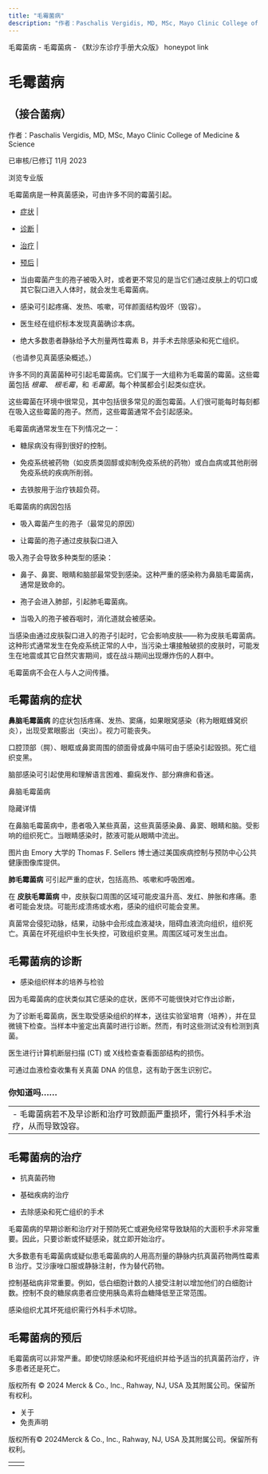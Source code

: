 ```yaml
---
title: "毛霉菌病"
description: "作者：Paschalis Vergidis, MD, MSc, Mayo Clinic College of Medicine & Science"
---
```


﻿毛霉菌病 \- 毛霉菌病 \- 《默沙东诊疗手册大众版》 honeypot link

# 毛霉菌病

## （接合菌病）

作者：Paschalis Vergidis, MD, MSc, Mayo Clinic College of Medicine & Science

已审核/已修订 11月 2023

浏览专业版

毛霉菌病是一种真菌感染，可由许多不同的霉菌引起。

- [症状](#症状_v787981_zh) \|
- [诊断](#诊断_v787986_zh) \|
- [治疗](#治疗_v787999_zh) \|
- [预后](#预后_v86116500_zh) \|

- 当由霉菌产生的孢子被吸入时，或者更不常见的是当它们通过皮肤上的切口或其它裂口进入人体时，就会发生毛霉菌病。

- 感染可引起疼痛、发热、咳嗽，可伴颜面结构毁坏（毁容）。

- 医生经在组织标本发现真菌确诊本病。

- 绝大多数患者静脉给予大剂量两性霉素 B，并手术去除感染和死亡组织。


（也请参见真菌感染概述。）

许多不同的真菌菌种可引起毛霉菌病。它们属于一大组称为毛霉菌的霉菌。这些霉菌包括 _根霉_、 _根毛霉_，和 _毛霉菌_。每个种属都会引起类似症状。

这些霉菌在环境中很常见，其中包括很多常见的面包霉菌。人们很可能每时每刻都在吸入这些霉菌的孢子。然而，这些霉菌通常不会引起感染。

毛霉菌病通常发生在下列情况之一：

- 糖尿病没有得到很好的控制。

- 免疫系统被药物（如皮质类固醇或抑制免疫系统的药物）或白血病或其他削弱免疫系统的疾病所削弱。

- 去铁胺用于治疗铁超负荷。


毛霉菌病的病因包括

- 吸入霉菌产生的孢子（最常见的原因）

- 让霉菌的孢子通过皮肤裂口进入


吸入孢子会导致多种类型的感染：

- 鼻子、鼻窦、眼睛和脑部最常受到感染。这种严重的感染称为鼻脑毛霉菌病，通常是致命的。

- 孢子会进入肺部，引起肺毛霉菌病。

- 当吸入的孢子被吞咽时，消化道就会被感染。


当感染由通过皮肤裂口进入的孢子引起时，它会影响皮肤——称为皮肤毛霉菌病。这种形式通常发生在免疫系统正常的人中，当污染土壤接触破损的皮肤时，可能发生在地震或其它自然灾害期间，或在战斗期间出现爆炸伤的人群中。

毛霉菌病不会在人与人之间传播。

## 毛霉菌病的症状

**鼻脑毛霉菌病** 的症状包括疼痛、发热、窦痛，如果眼窝感染（称为眼眶蜂窝织炎），出现受累眼膨出（突出）。视力可能丧失。

口腔顶部（腭）、眼眶或鼻窦周围的颌面骨或鼻中隔可由于感染引起毁损。死亡组织变黑。

脑部感染可引起使用和理解语言困难、癫痫发作、部分麻痹和昏迷。

鼻脑毛霉菌病



隐藏详情

在鼻脑毛霉菌病中，患者吸入某些真菌，这些真菌感染鼻、鼻窦、眼睛和脑。受影响的组织死亡。当眼睛感染时，脓液可能从眼睛中流出。

图片由 Emory 大学的 Thomas F. Sellers 博士通过美国疾病控制与预防中心公共健康图像库提供。

**肺毛霉菌病** 可引起严重的症状，包括高热、咳嗽和呼吸困难。

在 **皮肤毛霉菌病** 中，皮肤裂口周围的区域可能皮温升高、发红、肿胀和疼痛。患者可能会发烧。可能形成溃疡或水疱，感染的组织可能会变黑。

真菌常会侵犯动脉，结果，动脉中会形成血液凝块，阻碍血液流向组织，组织死亡。真菌在坏死组织中生长失控，可致组织变黑。周围区域可发生出血。

## 毛霉菌病的诊断

- 感染组织样本的培养与检验


因为毛霉菌病的症状类似其它感染的症状，医师不可能很快对它作出诊断，

为了诊断毛霉菌病，医生取受感染组织的样本，送往实验室培育（培养），并在显微镜下检查。当样本中鉴定出真菌时进行诊断。然而，有时这些测试没有检测到真菌。

医生进行计算机断层扫描 (CT) 或 X线检查查看面部结构的损伤。

可通过血液检查收集有关真菌 DNA 的信息，这有助于医生识别它。

### 你知道吗……

|     |
| --- |
| - 毛霉菌病若不及早诊断和治疗可致颜面严重损坏，需行外科手术治疗，从而导致毁容。 |

## 毛霉菌病的治疗

- 抗真菌药物

- 基础疾病的治疗

- 去除感染和死亡组织的手术


毛霉菌病的早期诊断和治疗对于预防死亡或避免经常导致缺陷的大面积手术非常重要。因此，只要诊断或怀疑感染，就立即开始治疗。

大多数患有毛霉菌病或疑似患毛霉菌病的人用高剂量的静脉内抗真菌药物两性霉素 B 治疗。艾沙康唑口服或静脉注射，作为替代药物。

控制基础病非常重要。例如，低白细胞计数的人接受注射以增加他们的白细胞计数。控制不良的糖尿病患者应使用胰岛素将血糖降低至正常范围。

感染组织尤其坏死组织需行外科手术切除。

## 毛霉菌病的预后

毛霉菌病可以非常严重。即使切除感染和坏死组织并给予适当的抗真菌药治疗，许多患者还是死亡。



版权所有 © 2024
Merck & Co., Inc., Rahway, NJ, USA 及其附属公司。保留所有权利。

- 关于
- 免责声明

版权所有© 2024Merck & Co., Inc., Rahway, NJ, USA 及其附属公司。保留所有权利。

|     |     |
| --- | --- |
|  |  |